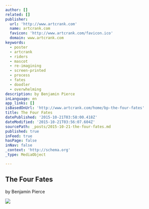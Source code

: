 ```yaml
---
author: []
related: []
publisher:
  url: 'http://www.artcrank.com'
  name: artcrank.com
  favicon: 'http://www.artcrank.com/favicon.ico'
  domain: www.artcrank.com
keywords:
  - poster
  - artcrank
  - riders
  - mascot
  - re-imagining
  - screen-printed
  - process
  - fates
  - doodler
  - overwhelming
description: by Benjamin Pierce
inLanguage: en
app_links: []
isBasedOnUrl: 'http://www.artcrank.com/home/bp-the-four-fates'
title: The Four Fates
datePublished: '2015-10-21T03:58:00.418Z'
dateModified: '2015-10-21T03:56:07.604Z'
sourcePath: _posts/2015-10-21-the-four-fates.md
published: true
inFeed: true
hasPage: false
inNav: false
_context: 'http://schema.org'
_type: MediaObject

---
```

<article style=""><h1>The Four Fates</h1><p>by Benjamin Pierce</p><img src="https://static1.squarespace.com/static/559a05e4e4b00f5f8144ca5a/55ad55fce4b0ef0d23b62cba/5620019ee4b09a3d517033e1/1444953926806/?format=1000w" /></article>